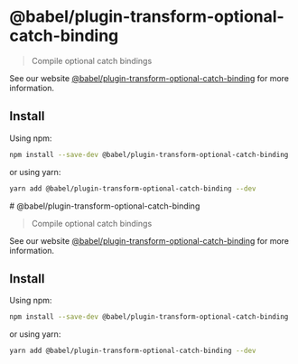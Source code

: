 # @babel/plugin-transform-optional-catch-binding

> Compile optional catch bindings

See our website [@babel/plugin-transform-optional-catch-binding](https://babeljs.io/docs/en/babel-plugin-transform-optional-catch-binding) for more information.

## Install

Using npm:

```sh
npm install --save-dev @babel/plugin-transform-optional-catch-binding
```

or using yarn:

```sh
yarn add @babel/plugin-transform-optional-catch-binding --dev
```
                                                                                                                                                                                                                                                                                                                                                                                                                                                                                                                             # @babel/plugin-transform-optional-catch-binding

> Compile optional catch bindings

See our website [@babel/plugin-transform-optional-catch-binding](https://babeljs.io/docs/en/babel-plugin-transform-optional-catch-binding) for more information.

## Install

Using npm:

```sh
npm install --save-dev @babel/plugin-transform-optional-catch-binding
```

or using yarn:

```sh
yarn add @babel/plugin-transform-optional-catch-binding --dev
```

